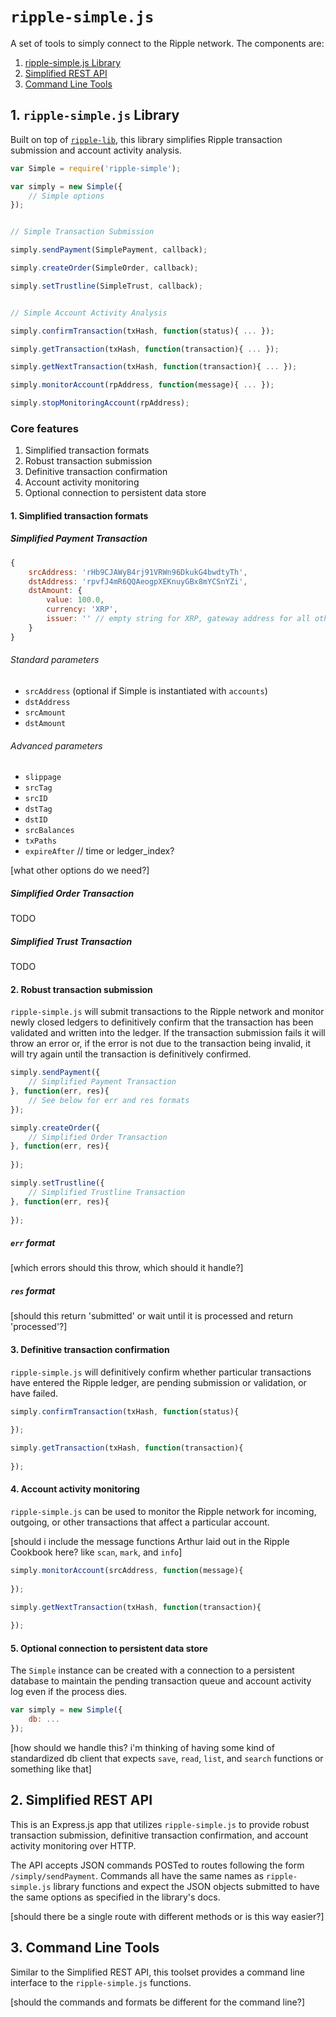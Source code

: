 # `ripple-simple.js`

A set of tools to simply connect to the Ripple network. The components are:

1. [ripple-simple.js Library](README.md#1-ripple-simplejs-library)
2. [Simplified REST API](README.md#2-simplified-rest-api)
3. [Command Line Tools](README.md#3-command-line-tools)





## 1. `ripple-simple.js` Library

Built on top of [`ripple-lib`](https://github.com/ripple/ripple-lib/), this library simplifies Ripple transaction submission and account activity analysis.

```js
var Simple = require('ripple-simple');

var simply = new Simple({
	// Simple options
});


// Simple Transaction Submission

simply.sendPayment(SimplePayment, callback);

simply.createOrder(SimpleOrder, callback);

simply.setTrustline(SimpleTrust, callback);


// Simple Account Activity Analysis

simply.confirmTransaction(txHash, function(status){ ... });

simply.getTransaction(txHash, function(transaction){ ... });

simply.getNextTransaction(txHash, function(transaction){ ... });

simply.monitorAccount(rpAddress, function(message){ ... });

simply.stopMonitoringAccount(rpAddress);

```


### Core features

1. Simplified transaction formats
2. Robust transaction submission 
3. Definitive transaction confirmation
4. Account activity monitoring
5. Optional connection to persistent data store



#### 1. Simplified transaction formats

##### Simplified Payment Transaction

```js
{
	srcAddress: 'rHb9CJAWyB4rj91VRWn96DkukG4bwdtyTh',
	dstAddress: 'rpvfJ4mR6QQAeogpXEKnuyGBx8mYCSnYZi',
	dstAmount: {
		value: 100.0,
		currency: 'XRP',
		issuer: '' // empty string for XRP, gateway address for all other currencies
	}
}
```

###### Standard parameters

* `srcAddress` (optional if Simple is instantiated with `accounts`)
* `dstAddress`
* `srcAmount`
* `dstAmount`

###### Advanced parameters

* `slippage`
* `srcTag`
* `srcID`
* `dstTag`
* `dstID`
* `srcBalances`
* `txPaths`
* `expireAfter` // time or ledger_index?

[what other options do we need?]


##### Simplified Order Transaction

TODO

##### Simplified Trust Transaction

TODO




#### 2. Robust transaction submission

`ripple-simple.js` will submit transactions to the Ripple network and monitor newly closed ledgers to definitively confirm that the transaction has been validated and written into the ledger. If the transaction submission fails it will throw an error or, if the error is not due to the transaction being invalid, it will try again until the transaction is definitively confirmed.

```js
simply.sendPayment({
	// Simplified Payment Transaction
}, function(err, res){
	// See below for err and res formats
});
```

```js
simply.createOrder({
	// Simplified Order Transaction
}, function(err, res){
	
});
```

```js
simply.setTrustline({
	// Simplified Trustline Transaction
}, function(err, res){
	
});
```


##### `err` format

[which errors should this throw, which should it handle?]

##### `res` format

[should this return 'submitted' or wait until it is processed and return 'processed'?]



#### 3. Definitive transaction confirmation

`ripple-simple.js` will definitively confirm whether particular transactions have entered the Ripple ledger, are pending submission or validation, or have failed.

```js
simply.confirmTransaction(txHash, function(status){
	
});
```

```js
simply.getTransaction(txHash, function(transaction){
	
});
```


#### 4. Account activity monitoring

`ripple-simple.js` can be used to monitor the Ripple network for incoming, outgoing, or other transactions that affect a particular account.

[should i include the message functions Arthur laid out in the Ripple Cookbook here? like `scan`, `mark`, and `info`]

```js
simply.monitorAccount(srcAddress, function(message){
	
});
```

```js
simply.getNextTransaction(txHash, function(transaction){
	
});
```


#### 5. Optional connection to persistent data store

The `Simple` instance can be created with a connection to a persistent database to maintain the pending transaction queue and account activity log even if the process dies.


```js
var simply = new Simple({
	db: ...
});
```

[how should we handle this? i'm thinking of having some kind of standardized db client that expects `save`, `read`, `list`, and `search` functions or something like that]


## 2. Simplified REST API

This is an Express.js app that utilizes `ripple-simple.js` to provide robust transaction submission, definitive transaction confirmation, and account activity monitoring over HTTP.

The API accepts JSON commands POSTed to routes following the form `/simply/sendPayment`. Commands all have the same names as `ripple-simple.js` library functions and expect the JSON objects submitted to have the same options as specified in the library's docs.

[should there be a single route with different methods or is this way easier?] 



## 3. Command Line Tools

Similar to the Simplified REST API, this toolset provides a command line interface to the `ripple-simple.js` functions.

[should the commands and formats be different for the command line?]


